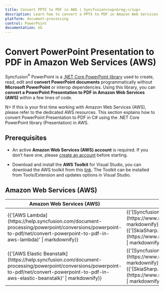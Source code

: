 ```yaml
---
title: Convert PPTX to PDF in AWS | Syncfusion<sup>&reg;</sup>
description: Learn how to convert a PPTX to PDF in Amazon Web Services (AWS) using .NET Core PowerPoint library (Presentation) in C#.
platform: document-processing
control: PowerPoint
documentation: UG
---
```


# Convert PowerPoint Presentation to PDF in Amazon Web Services (AWS)

Syncfusion<sup>&reg;</sup> PowerPoint is a [.NET Core PowerPoint library](https://www.syncfusion.com/document-processing/powerpoint-framework/net-core) used to create, read, edit and **convert PowerPoint documents** programmatically without **Microsoft PowerPoint** or interop dependencies. Using this library, you can **convert a PowerPoint Presentation to PDF in Amazon Web Services (AWS)** within a few lines of code. 

N> If this is your first time working with Amazon Web Services (AWS), please refer to the dedicated AWS resources. This section explains how to convert PowerPoint Presentation to PDF in C# using the .NET Core PowerPoint library (Presentation) in AWS. 

## Prerequisites 

* An active **Amazon Web Services (AWS) account** is required. If you don’t have one, please [create an account](https://aws.amazon.com/) before starting.

* Download and install the **AWS Toolkit** for Visual Studio, you can download the AWS toolkit from this [link](https://aws.amazon.com/visualstudio/). The Toolkit can be installed from Tools/Extension and updates options in Visual Studio.

## Amazon Web Services (AWS)

<table>
<thead>
<tr>
<th>
Amazon Web Services (AWS)<br/></th><th>
NuGet package name<br/></th></tr></thead>
<tr>
<td>
{{'[AWS Lambda](https://help.syncfusion.com/document-processing/powerpoint/conversions/powerpoint-to-pdf/net/convert-powerpoint-to-pdf-in-aws-lambda)' | markdownify}} <br/></td><td>
{{'[Syncfusion.PresentationRenderer.Net.Core](https://www.nuget.org/packages/Syncfusion.PresentationRenderer.Net.Core)' | markdownify}}<br/>
{{'[SkiaSharp.NativeAssets.Linux.NoDependencies v3.116.1](https://www.nuget.org/packages/SkiaSharp.NativeAssets.Linux.NoDependencies/3.116.1)' | markdownify}} <br/> 
</td></tr>
<tr>
<td>
{{'[AWS Elastic Beanstalk](https://help.syncfusion.com/document-processing/powerpoint/conversions/powerpoint-to-pdf/net/convert-powerpoint-to-pdf-in-aws-elastic-beanstalk)' | markdownify}} <br/></td><td>
{{'[Syncfusion.PresentationRenderer.Net.Core](https://www.nuget.org/packages/Syncfusion.PresentationRenderer.Net.Core)' | markdownify}}<br/>
{{'[SkiaSharp.NativeAssets.Linux.NoDependencies v3.116.1](https://www.nuget.org/packages/SkiaSharp.NativeAssets.Linux.NoDependencies/3.116.1)' | markdownify}} <br/>
</td></tr>
</table>
